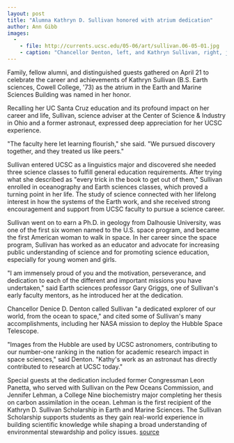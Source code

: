 ```yaml
---
layout: post
title: "Alumna Kathryn D. Sullivan honored with atrium dedication"
author: Ann Gibb
images:
  -
    - file: http://currents.ucsc.edu/05-06/art/sullivan.06-05-01.jpg
    - caption: "Chancellor Denton, left, and Kathryn Sullivan, right, join Jennifer Lehman, the first recipient of the Kathryn D. Sullivan Scholarship in Earth and Marine Sciences."
---
```


Family, fellow alumni, and distinguished guests gathered on April 21 to celebrate the career and achievements of Kathryn Sullivan (B.S. Earth sciences, Cowell College, '73) as the atrium in the Earth and Marine Sciences Building was named in her honor.

Recalling her UC Santa Cruz education and its profound impact on her career and life, Sullivan, science adviser at the Center of Science & Industry in Ohio and a former astronaut, expressed deep appreciation for her UCSC experience.

"The faculty here let learning flourish," she said. "We pursued discovery together, and they treated us like peers."

Sullivan entered UCSC as a linguistics major and discovered she needed three science classes to fulfill general education requirements. After trying what she described as "every trick in the book to get out of them," Sullivan enrolled in oceanography and Earth sciences classes, which proved a turning point in her life. The study of science connected with her lifelong interest in how the systems of the Earth work, and she received strong encouragement and support from UCSC faculty to pursue a science career.

Sullivan went on to earn a Ph.D. in geology from Dalhousie University, was one of the first six women named to the U.S. space program, and became the first American woman to walk in space. In her career since the space program, Sullivan has worked as an educator and advocate for increasing public understanding of science and for promoting science education, especially for young women and girls.

"I am immensely proud of you and the motivation, perseverance, and dedication to each of the different and important missions you have undertaken," said Earth sciences professor Gary Griggs, one of Sullivan's early faculty mentors, as he introduced her at the dedication.

Chancellor Denice D. Denton called Sullivan "a dedicated explorer of our world, from the ocean to space," and cited some of Sullivan's many accomplishments, including her NASA mission to deploy the Hubble Space Telescope.

"Images from the Hubble are used by UCSC astronomers, contributing to our number-one ranking in the nation for academic research impact in space sciences," said Denton. "Kathy's work as an astronaut has directly contributed to research at UCSC today."

Special guests at the dedication included former Congressman Leon Panetta, who served with Sullivan on the Pew Oceans Commission, and Jennifer Lehman, a College Nine biochemistry major completing her thesis on carbon assimilation in the ocean. Lehman is the first recipient of the Kathryn D. Sullivan Scholarship in Earth and Marine Sciences. The Sullivan Scholarship supports students as they gain real-world experience in building scientific knowledge while shaping a broad understanding of environmental stewardship and policy issues.
[source](http://www1.ucsc.edu/currents/05-06/05-01/brief-sullivan.asp "Permalink to brief-sullivan")
